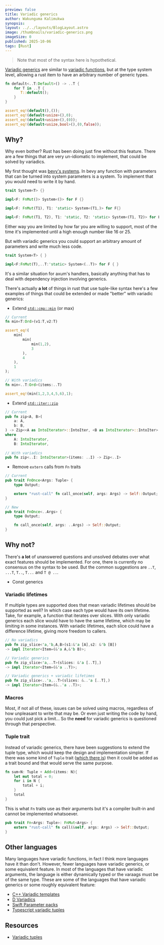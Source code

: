 ```yaml
---
preview: false
title: Variadic generics
author: Wakunguma Kalimukwa
synopsis: 
layout: ../../layouts/BlogLayout.astro
image: /thumbnails/variadic-generics.png
imageSize: 0
published: 2025-10-06
tags: [Rust]
---
```


> Note that most of the syntax here is hypothetical.

[Variadic generics](https://en.wikipedia.org/wiki/Variadic_template) are similar to
[variadic functions](https://en.wikipedia.org/wiki/Variadic_function),
but at the type
system level, allowing a rust item to have an arbitrary number of generic types.

```rust
fn default<..T:Default>() -> ..T {
    for T in ..T {
       T::default();
    }
}

assert_eq!(default(),());
assert_eq!(default<usize>(),0);
assert_eq!(default<usize>(),(0));
assert_eq!(default<usize,bool>(),(0,false));
```

## Why?
Why even bother? Rust has been doing just fine without this feature.
There are a few things that are very un-idiomatic to implement, that could be solved by variadics.

My first thought was [bevy's systems](https://bevy-cheatbook.github.io/programming/systems.html). 
In bevy any function with parameters that can be 
turned into system parameters is a system. To implement that you would need to write it by hand.

```rust
trait System<T> {}

impl<F: FnMut()> System<()> for F {}

impl<F: FnMut(T1), T1: 'static> System<(T1,)> for F{} 

impl<F: FnMut(T1, T2), T1: 'static, T2: 'static> System<(T1, T2)> for F {}
```

Either way you are limited by how far you are willing to support, most of the time it's implemented
until a high enough number like 16 or 25.

But with variadic generics you could support an arbitrary amount of parameters and write much less code.

```rust
trait System<T> { }

impl<F:FnMut(T),..T:'static> System<(..T)> for F { }
```

It's a similar situation for axum's handlers, basically anything that has to 
deal with dependency injection involving generics. 

There's actually **a lot** of things in rust that use tuple-like syntax 
here's a few examples of things that could be extended or made "better" with variadic generics:

- Extend [`std::cmp::min`](https://doc.rust-lang.org/std/cmp/fn.min.html) (or max)

```rust
// Current
fn min<T:Ord>(v1:T,v2:T)

assert_eq!(
    min(
        min(
            min(1,2),
            3
        ),
        4
    ),
    1
);

// With variadics
fn min<..T:Ord>(items:..T)

assert_eq!(min(1,2,3,4,5,6),1);
```

- Extend [`std::iter::zip`](https://doc.rust-lang.org/std/iter/fn.zip.html)

```rust
// Current
pub fn zip<A, B>(
    a: A,
    b: B,
) -> Zip<<A as IntoIterator>::IntoIter, <B as IntoIterator>::IntoIter>
where
    A: IntoIterator,
    B: IntoIterator,
    
// With variadics
pub fn zip<..I: IntoIterator>(items: ..I) -> Zip<..I> 
```

- Remove `extern` calls from `Fn` traits

```rust
// Current
pub trait FnOnce<Args: Tuple> {
    type Output;

    extern "rust-call" fn call_once(self, args: Args) -> Self::Output;
}

// New
pub trait FnOnce<..Args> {
    type Output;

    fn call_once(self, args: ..Args) -> Self::Output;
}
```


## Why not?
There's **a lot** of unanswered questions and unsolved debates over what exact features should 
be implemented. For one, there is currently no consensus on the syntax to be used. 
But the common suggestions are 
`..T`, `...T`, `T..`, `T...` and `T @ ..`. 

- Const generics



### Variadic lifetimes
If multiple types are supported does that mean variadic lifetimes should be supported as well?
In which case each type would have its own lifetime. Take, for example, a function that iterates over 
slices. With only variadic generics each slice would have to have the same lifetime,
which may be limiting in some instances. 
With variadic lifetimes, each slice could have a difference lifetime, giving more freedom to callers.

```rust
// No variadics
pub fn zip_slice<'a,'b,A,B>(s1:&'a [A],s2: &'b [B]) 
-> impl Iterator<Item=(&'a A,&'b B)>;

// Variadic generics
pub fn zip_slice<'a,..T>(slices: &'a [..T],) 
-> impl Iterator<Item=(&'a ..T)>;

// Variadic generics + variadic lifetimes
pub fn zip_slice<..'a,..T>(slices: &..'a [..T],) 
-> impl Iterator<Item=(&..'a ..T)>;
```

### Macros
Most, if not all of these, issues can be solved using macros, regardless of how unpleasant to write 
that may be. Or even just writing the code by hand, you could just pick a limit...
So the **need** for variadic generics is questioned through that perspective.

### Tuple trait
Instead of variadic generics, there have been suggestions to extend the tuple type, which
would keep the design and implementation simpler. If there was some kind of `Tuple` trait
([which there is](https://doc.rust-lang.org/std/marker/trait.Tuple.html)) then it could be 
added as a trait bound and that would serve the same purpose.

```rust
fn sum<N: Tuple + Add>(items: N){
    let mut total = 0;
    for i in N {
        total + i;
    }
    total
}
```

This is what `Fn` traits use as their arguments but it's a compiler built-in and cannot be 
implemented whatsoever.

```rust
pub trait Fn<Args: Tuple>: FnMut<Args> {
    extern "rust-call" fn call(&self, args: Args) -> Self::Output;
}
```


## Other languages
Many languages have variadic functions, in fact I think more languages have it than don't. 
However, fewer languages have variadic generics, or some equivalent feature. In most of the languages that 
have variadic arguments, the language is either dynamically typed or the varaags must be of the same type.
These are some of the languages that have variadic generics or some roughly 
equivalent feature:

- [C++ Variadic templates](https://gcc.gnu.org/wiki/variadic-templates)
- [D Variadics](https://dlang.org/articles/variadic-function-templates.html)
- [Swift Parameter packs](https://www.swift.org/blog/pack-iteration/)
- [Typescript variadic tuples](https://www.typescriptlang.org/docs/handbook/release-notes/typescript-4-0.html#variadic-tuple-types)

## Resources
- [Variadic tuples](https://github.com/rust-lang/rfcs/pull/2775)
